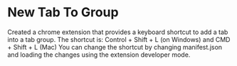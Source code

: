 
# New Tab To Group
Created a chrome extension that provides a keyboard shortcut to add a tab into a tab group.
The shortcut is: Control + Shift + L (on Windows) and CMD + Shift + L (Mac)
You can change the shortcut by changing manifest.json and loading the changes using the extension developer mode.

